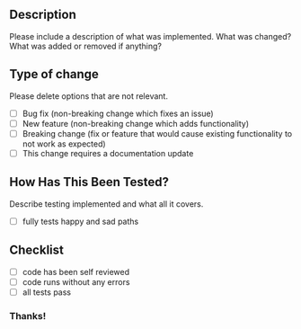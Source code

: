 ## Description

Please include a description of what was implemented. What was changed? What was added or removed if anything? 

## Type of change
Please delete options that are not relevant.

- [ ] Bug fix (non-breaking change which fixes an issue)
- [ ] New feature (non-breaking change which adds functionality)
- [ ] Breaking change (fix or feature that would cause existing functionality to not work as expected)
- [ ] This change requires a documentation update

## How Has This Been Tested?

Describe testing implemented and what all it covers. 

- [ ]  fully tests happy and sad paths

## Checklist

- [ ] code has been self reviewed
- [ ] code runs without any errors
- [ ] all tests pass

### Thanks!
